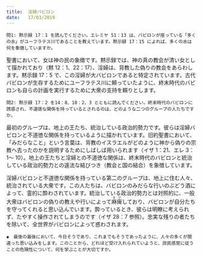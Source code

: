 ```yaml
---
title:  淫婦バビロン
date:   17/03/2019
---
```


`問1: 黙示録 17：1 を読んでください。エレミヤ 51：13 は、バビロンが座っている「多くの水」がユーフラテス川であることを教えています。黙示録 17：15 によれば、多くの水は何を象徴していますか。`

聖書において、女は神の民の象徴です。黙示録では、神の真の教会が清い女として描かれており（黙 12：1、22：17）、淫婦は、背教した偽りの教会をあらわします。黙示録 17：5 で、この淫婦が大バビロンであると特定されています。古代バビロンが生存するためにユーフラテス川に頼っていたように、終末時代のバビロンも自らの計画を実行するために大衆の支持を頼りとします。

`問2: 黙示録 17：2 を14：8、18：2、3 とともに読んでください。終末時代のバビロンに誘惑され、不道徳な関係を持っているとされるのは、どのような二つのグループの人たちですか。`

最初のグループは、地上の王たち、統治している政治的勢力です。彼らは淫婦バビロンと不道徳な関係を持っているように描かれています。旧約聖書において、「みだらなこと」という言葉は、背教のイスラエルがどのように神から偽りの宗教へ去ったのかを説明するためにしばしば用いられます（イザ 1：21、エレ 3：1～ 10）。地上の王たちと淫婦との不道徳な関係は、終末時代のバビロンと統治している政治的勢力との違法な結びつき（教会と国の結合）を象徴しています。

淫婦バビロンと不道徳な関係を持っている第二のグループは、地上に住む人々、統治されている大衆です。この人たちは、バビロンのみだらな行いのぶどう酒によって、霊的に酔わされています。統治している政治的勢力とは対照的に、一般大衆はバビロンの偽りの教えや行いによって<ruby>麻痺<rt>まひ</rt></ruby>しており、バビロンが自分たちを守ってくれると思い込んでいます。酔っているとき、彼らは明瞭に考えられず、たやすく操作されてしまうのです（イザ 28：7 参照）。忠実な残りの者たちを除いて、全世界がバビロンによって惑わされます。

`◆　最後の最後において、今日そうであり、これまでもそうであったように、人々の多くが間違った思い込みをします。このことから、どれほど受け入れられていようと、庶民感覚に従うことの危険性について、何を学ぶことが大切ですか。`
